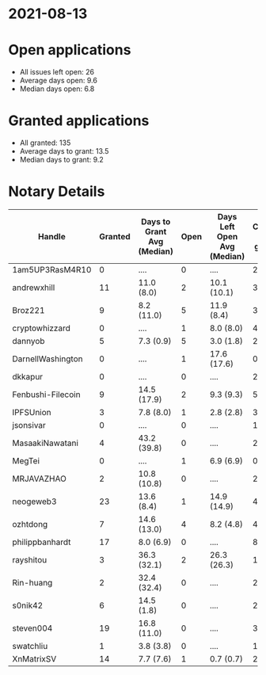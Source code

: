 2021-08-13
==========

# Open applications

- All issues left open: 26
- Average days open: 9.6
- Median days open: 6.8

# Granted applications

- All granted: 135
- Average days to grant: 13.5
- Median days to grant: 9.2

# Notary Details

| Handle            |   Granted | Days to Grant Avg (Median)   |   Open | Days Left Open Avg (Median)   |   Closed (no grant) |
|-------------------|-----------|------------------------------|--------|-------------------------------|---------------------|
| 1am5UP3RasM4R10   |         0 | ....                         |      0 | ....                          |                   2 |
| andrewxhill       |        11 | 11.0  (8.0)                  |      2 | 10.1  (10.1)                  |                  37 |
| Broz221           |         9 | 8.2  (11.0)                  |      5 | 11.9  (8.4)                   |                  30 |
| cryptowhizzard    |         0 | ....                         |      1 | 8.0  (8.0)                    |                   4 |
| dannyob           |         5 | 7.3  (0.9)                   |      5 | 3.0  (1.8)                    |                  20 |
| DarnellWashington |         0 | ....                         |      1 | 17.6  (17.6)                  |                   0 |
| dkkapur           |         0 | ....                         |      0 | ....                          |                   2 |
| Fenbushi-Filecoin |         9 | 14.5  (17.9)                 |      2 | 9.3  (9.3)                    |                  52 |
| IPFSUnion         |         3 | 7.8  (8.0)                   |      1 | 2.8  (2.8)                    |                   3 |
| jsonsivar         |         0 | ....                         |      0 | ....                          |                  13 |
| MasaakiNawatani   |         4 | 43.2  (39.8)                 |      0 | ....                          |                  27 |
| MegTei            |         0 | ....                         |      1 | 6.9  (6.9)                    |                   0 |
| MRJAVAZHAO        |         2 | 10.8  (10.8)                 |      0 | ....                          |                   2 |
| neogeweb3         |        23 | 13.6  (8.4)                  |      1 | 14.9  (14.9)                  |                  42 |
| ozhtdong          |         7 | 14.6  (13.0)                 |      4 | 8.2  (4.8)                    |                  43 |
| philippbanhardt   |        17 | 8.0  (6.9)                   |      0 | ....                          |                  81 |
| rayshitou         |         3 | 36.3  (32.1)                 |      2 | 26.3  (26.3)                  |                  11 |
| Rin-huang         |         2 | 32.4  (32.4)                 |      0 | ....                          |                   2 |
| s0nik42           |         6 | 14.5  (1.8)                  |      0 | ....                          |                  22 |
| steven004         |        19 | 16.8  (11.0)                 |      0 | ....                          |                  37 |
| swatchliu         |         1 | 3.8  (3.8)                   |      0 | ....                          |                   1 |
| XnMatrixSV        |        14 | 7.7  (7.6)                   |      1 | 0.7  (0.7)                    |                  23 |